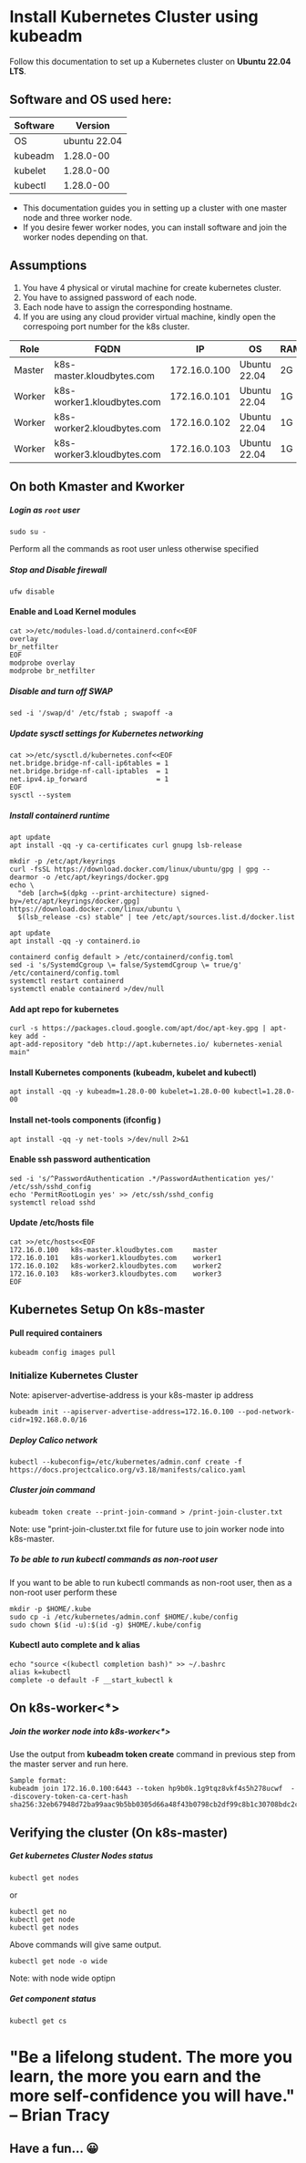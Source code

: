 # Install Kubernetes Cluster using kubeadm
Follow this documentation to set up a Kubernetes cluster on __Ubuntu 22.04 LTS__.

## Software and OS used here:

|Software|Version|
|----|----|
|OS|ubuntu 22.04|
|kubeadm|1.28.0-00|
|kubelet|1.28.0-00|
|kubectl|1.28.0-00|

* This documentation guides you in setting up a cluster with one master node and three worker node. 
* If you desire fewer worker nodes, you can install software and join the worker nodes depending on that.

## Assumptions

1. You have 4 physical or virutal machine for create kubernetes cluster.
2. You have to assigned password of each node.
3. Each node have to assign the corresponding hostname.
4. If you are using any cloud provider virtual machine, kindly open the correspoing port number for the k8s cluster.

|Role|FQDN|IP|OS|RAM|CPU|
|----|----|----|----|----|----|
|Master|k8s-master.kloudbytes.com  |172.16.0.100|Ubuntu 22.04|2G|2|
|Worker|k8s-worker1.kloudbytes.com |172.16.0.101|Ubuntu 22.04|1G|1|
|Worker|k8s-worker2.kloudbytes.com|172.16.0.102|Ubuntu 22.04|1G|1|
|Worker|k8s-worker3.kloudbytes.com |172.16.0.103|Ubuntu 22.04|1G|1|

## On both Kmaster and Kworker
##### Login as `root` user
```
sudo su -
```
Perform all the commands as root user unless otherwise specified
##### Stop and Disable firewall
```
ufw disable
```
#### Enable and Load Kernel modules
```
cat >>/etc/modules-load.d/containerd.conf<<EOF
overlay
br_netfilter
EOF
modprobe overlay
modprobe br_netfilter
```
##### Disable and turn off SWAP
```
sed -i '/swap/d' /etc/fstab ; swapoff -a
```
##### Update sysctl settings for Kubernetes networking
```
cat >>/etc/sysctl.d/kubernetes.conf<<EOF
net.bridge.bridge-nf-call-ip6tables = 1
net.bridge.bridge-nf-call-iptables  = 1
net.ipv4.ip_forward                 = 1
EOF
sysctl --system
```
##### Install containerd runtime
```
apt update
apt install -qq -y ca-certificates curl gnupg lsb-release
```

```
mkdir -p /etc/apt/keyrings
curl -fsSL https://download.docker.com/linux/ubuntu/gpg | gpg --dearmor -o /etc/apt/keyrings/docker.gpg
echo \
  "deb [arch=$(dpkg --print-architecture) signed-by=/etc/apt/keyrings/docker.gpg] https://download.docker.com/linux/ubuntu \
  $(lsb_release -cs) stable" | tee /etc/apt/sources.list.d/docker.list
```

```
apt update 
apt install -qq -y containerd.io
```

```
containerd config default > /etc/containerd/config.toml
sed -i 's/SystemdCgroup \= false/SystemdCgroup \= true/g' /etc/containerd/config.toml
systemctl restart containerd
systemctl enable containerd >/dev/null
```
#### Add apt repo for kubernetes

```
curl -s https://packages.cloud.google.com/apt/doc/apt-key.gpg | apt-key add - 
apt-add-repository "deb http://apt.kubernetes.io/ kubernetes-xenial main"
```
#### Install Kubernetes components (kubeadm, kubelet and kubectl)
```
apt install -qq -y kubeadm=1.28.0-00 kubelet=1.28.0-00 kubectl=1.28.0-00 
```
#### Install net-tools components (ifconfig )
```
apt install -qq -y net-tools >/dev/null 2>&1
```
#### Enable ssh password authentication
```
sed -i 's/^PasswordAuthentication .*/PasswordAuthentication yes/' /etc/ssh/sshd_config
echo 'PermitRootLogin yes' >> /etc/ssh/sshd_config
systemctl reload sshd
```
#### Update /etc/hosts file
```
cat >>/etc/hosts<<EOF
172.16.0.100   k8s-master.kloudbytes.com     master 
172.16.0.101   k8s-worker1.kloudbytes.com    worker1 
172.16.0.102   k8s-worker2.kloudbytes.com    worker2
172.16.0.103   k8s-worker3.kloudbytes.com    worker3 
EOF
```
## Kubernetes Setup On k8s-master

#### Pull required containers
```
kubeadm config images pull
```
### Initialize Kubernetes Cluster
Note: apiserver-advertise-address is your k8s-master ip address
```
kubeadm init --apiserver-advertise-address=172.16.0.100 --pod-network-cidr=192.168.0.0/16 
```
##### Deploy Calico network
```
kubectl --kubeconfig=/etc/kubernetes/admin.conf create -f https://docs.projectcalico.org/v3.18/manifests/calico.yaml
```

##### Cluster join command

```
kubeadm token create --print-join-command > /print-join-cluster.txt
```
Note: use "print-join-cluster.txt file for future use to join worker node into k8s-master.

##### To be able to run kubectl commands as non-root user
If you want to be able to run kubectl commands as non-root user, then as a non-root user perform these

```
mkdir -p $HOME/.kube
sudo cp -i /etc/kubernetes/admin.conf $HOME/.kube/config
sudo chown $(id -u):$(id -g) $HOME/.kube/config
```

#### Kubectl auto complete and k alias
```
echo "source <(kubectl completion bash)" >> ~/.bashrc
alias k=kubectl
complete -o default -F __start_kubectl k
```

## On k8s-worker<*>
##### Join the worker node into k8s-worker<*>

Use the output from __kubeadm token create__ command in previous step from the master server and run here.

```
Sample format:
kubeadm join 172.16.0.100:6443 --token hp9b0k.1g9tqz8vkf4s5h278ucwf  --discovery-token-ca-cert-hash sha256:32eb67948d72ba99aac9b5bb0305d66a48f43b0798cb2df99c8b1c30708bdc2cased24sf
```

## Verifying the cluster (On k8s-master)
##### Get kubernetes Cluster Nodes status
```
kubectl get nodes
```
or 
```
kubectl get no
kubectl get node
kubectl get nodes
```
Above commands will give same output.
```
kubectl get node -o wide
```
Note: with node wide optipn

##### Get component status
```
kubectl get cs
```

# "Be a lifelong student. The more you learn, the more you earn and the more self-confidence you will have." – Brian Tracy

## Have a fun... :grinning:
